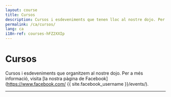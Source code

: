 ```yaml
---
layout: course
title: Cursos
description: Cursos i esdeveniments que tenen lloc al nostre dojo. Per a més informació, visita la nostra pàgina de Facebook.
permalink: /ca/cursos/
lang: ca
i18n-ref: courses-hFZ2XXIp
---
```


# Cursos

Cursos i esdeveniments que organitzem al nostre dojo. Per a més informació, visita [la nostra pàgina de Facebook](https://www.facebook.com/ {{ site.facebook_username }}/events/).

<hr>
